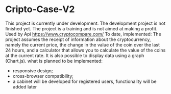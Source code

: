 # Cripto-Case-V2
This project is currently under development. The development project is not finished yet.
The project is a training and is not aimed at making a profit. Used by Api https://www.cryptocompare.com/
To date, implemented:
The project assumes the receipt of information about the cryptocurrency, namely the current price, the change in the value of the coin over the last 24 hours, and a calculator that allows you to calculate the value of the coins at the current rate. It is also possible to display data using a graph (Chart.js).
what is planned to be implemented:
 - responsive design;
  - cross-browser compatibility;
 - a cabinet will be developed for registered users, functionality will be added later
